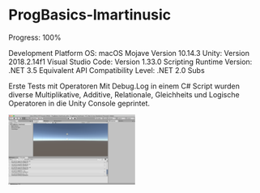 
# ProgBasics-lmartinusic


Progress: 100%

Development Platform
OS: macOS Mojave Version 10.14.3
Unity: Version 2018.2.14f1
Visual Studio Code: Version 1.33.0 
Scripting Runtime Version: .NET 3.5 Equivalent
API Compatibility Level: .NET 2.0 Subs

Erste Tests mit Operatoren
Mit Debug.Log in einem C# Script wurden diverse Multiplikative, Additive, Relationale, Gleichheits und Logische Operatoren in die Unity Console geprintet.

<div>
<img src="./Screenshots/screen.png" width="250">
</div>
